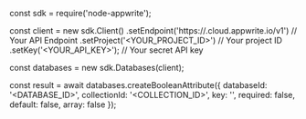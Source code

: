 const sdk = require('node-appwrite');

const client = new sdk.Client()
    .setEndpoint('https://<REGION>.cloud.appwrite.io/v1') // Your API Endpoint
    .setProject('<YOUR_PROJECT_ID>') // Your project ID
    .setKey('<YOUR_API_KEY>'); // Your secret API key

const databases = new sdk.Databases(client);

const result = await databases.createBooleanAttribute({
    databaseId: '<DATABASE_ID>',
    collectionId: '<COLLECTION_ID>',
    key: '',
    required: false,
    default: false,
    array: false
});
